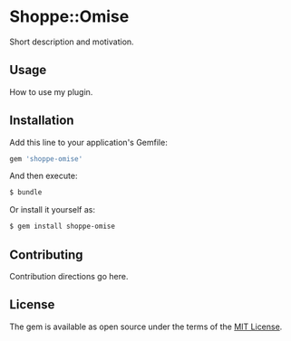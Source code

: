 # Shoppe::Omise
Short description and motivation.

## Usage
How to use my plugin.

## Installation
Add this line to your application's Gemfile:

```ruby
gem 'shoppe-omise'
```

And then execute:
```bash
$ bundle
```

Or install it yourself as:
```bash
$ gem install shoppe-omise
```

## Contributing
Contribution directions go here.

## License
The gem is available as open source under the terms of the [MIT License](http://opensource.org/licenses/MIT).
